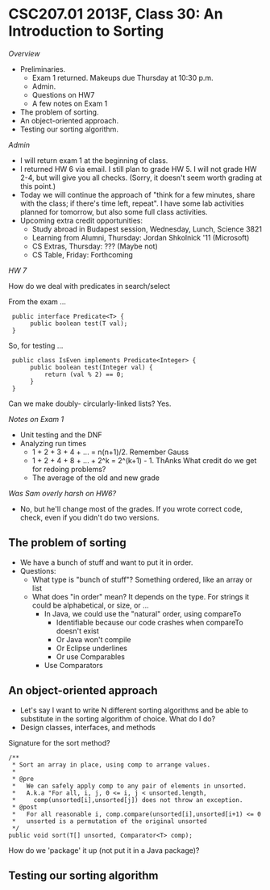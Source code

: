 CSC207.01 2013F, Class 30: An Introduction to Sorting
=====================================================

_Overview_

* Preliminaries.
    * Exam 1 returned.  Makeups due Thursday at 10:30 p.m.
    * Admin.
    * Questions on HW7
    * A few notes on Exam 1
* The problem of sorting.
* An object-oriented approach.
* Testing our sorting algorithm.

_Admin_

* I will return exam 1 at the beginning of class.
* I returned HW 6 via email.  I still plan to grade HW 5.  I will not grade 
  HW 2-4, but will give you all checks.  (Sorry, it doesn't seem worth grading 
  at this point.)
* Today we will continue the approach of "think for a few minutes, share
  with the class; if there's time left, repeat".  I have some lab activities 
  planned for tomorrow, but also some full class activities.
* Upcoming extra credit opportunities:
    * Study abroad in Budapest session, Wednesday, Lunch, Science 3821
    * Learning from Alumni, Thursday: Jordan Shkolnick '11 (Microsoft)
    * CS Extras, Thursday: ??? (Maybe not)
    * CS Table, Friday: Forthcoming

_HW 7_

How do we deal with predicates in search/select

From the exam ...

     public interface Predicate<T> {
          public boolean test(T val);
     }

So, for testing ...

     public class IsEven implements Predicate<Integer> {
          public boolean test(Integer val) {
              return (val % 2) == 0;
          }
     }

Can we make doubly- circularly-linked lists?  Yes.

_Notes on Exam 1_

* Unit testing and the DNF
* Analyzing run times
     * 1 + 2 + 3 + 4 + ... = n(n+1)/2.  Remember Gauss
     * 1 + 2 + 4 + 8 + ... + 2^k = 2^(k+1) - 1.  ThAnks 
 What credit do we get for redoing problems?
     * The average of the old and new grade

_Was Sam overly harsh on HW6?_

* No, but he'll change most of the grades.  If you wrote correct code, check,
  even if you didn't do two versions.

The problem of sorting
----------------------

* We have a bunch of stuff and want to put it in order.
* Questions:
     * What type is "bunch of stuff"?  Something ordered, like an array or list
     * What does "in order" mean?  It depends on the type.  For strings it 
       could be alphabetical, or size, or ...
          * In Java, we could use the "natural" order, using compareTo
              * Identifiable because our code crashes when compareTo doesn't exist
              * Or Java won't compile
              * Or Eclipse underlines
              * Or use Comparables
          * Use Comparators

An object-oriented approach
---------------------------

* Let's say I want to write N different sorting algorithms and be able to
  substitute in the sorting algorithm of choice.  What do I do?
* Design classes, interfaces, and methods

Signature for the sort method?

    /**
     * Sort an array in place, using comp to arrange values.
     *
     * @pre
     *   We can safely apply comp to any pair of elements in unsorted.
     *   A.k.a "For all, i, j, 0 <= i, j < unsorted.length,
     *     comp(unsorted[i],unsorted[j]) does not throw an exception.
     * @post
     *   For all reasonable i, comp.compare(unsorted[i],unsorted[i+1) <= 0
     *   unsorted is a permutation of the original unsorted
     */
    public void sort(T[] unsorted, Comparator<T> comp);

How do we 'package' it up (not put it in a Java package)?


Testing our sorting algorithm
-----------------------------

